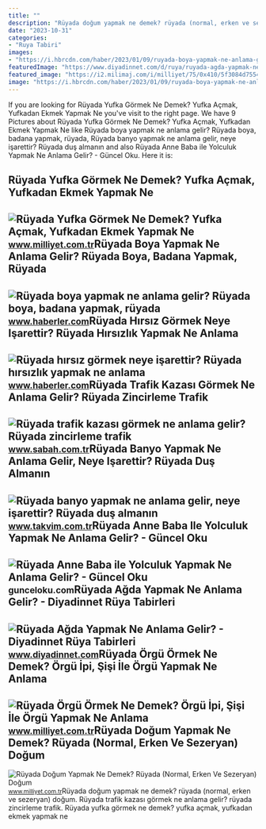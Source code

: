 ```yaml
---
title: ""
description: "Rüyada doğum yapmak ne demek? rüyada (normal, erken ve sezeryan) doğum"
date: "2023-10-31"
categories:
- "Ruya Tabiri"
images:
- "https://i.hbrcdn.com/haber/2023/01/09/ruyada-boya-yapmak-ne-anlama-gelir-ruyada-boya-15548123_5346_amp.jpg"
featuredImage: "https://www.diyadinnet.com/d/ruya/ruyada-agda-yapmak-ne-anlama-gelir-2994.jpg"
featured_image: "https://i2.milimaj.com/i/milliyet/75/0x410/5f3084d755428311f8d7a6bf.jpg"
image: "https://i.hbrcdn.com/haber/2023/01/09/ruyada-boya-yapmak-ne-anlama-gelir-ruyada-boya-15548123_5346_amp.jpg"
---
```


If you are looking for Rüyada Yufka Görmek Ne Demek? Yufka Açmak, Yufkadan Ekmek Yapmak Ne you've visit to the right page. We have 9 Pictures about Rüyada Yufka Görmek Ne Demek? Yufka Açmak, Yufkadan Ekmek Yapmak Ne like Rüyada boya yapmak ne anlama gelir? Rüyada boya, badana yapmak, rüyada, Rüyada banyo yapmak ne anlama gelir, neye işarettir? Rüyada duş almanın and also Rüyada Anne Baba ile Yolculuk Yapmak Ne Anlama Gelir? - Güncel Oku. Here it is:

Rüyada Yufka Görmek Ne Demek? Yufka Açmak, Yufkadan Ekmek Yapmak Ne
-------------------------------------------------------------------

 ![Rüyada Yufka Görmek Ne Demek? Yufka Açmak, Yufkadan Ekmek Yapmak Ne](https://i2.milimaj.com/i/milliyet/75/0x410/5f3084d755428311f8d7a6bf.jpg) <small>www.milliyet.com.tr</small>Rüyada Boya Yapmak Ne Anlama Gelir? Rüyada Boya, Badana Yapmak, Rüyada
----------------------------------------------------------------------

 ![Rüyada boya yapmak ne anlama gelir? Rüyada boya, badana yapmak, rüyada](https://i.hbrcdn.com/haber/2023/01/09/ruyada-boya-yapmak-ne-anlama-gelir-ruyada-boya-15548123_5346_amp.jpg) <small>www.haberler.com</small>Rüyada Hırsız Görmek Neye Işarettir? Rüyada Hırsızlık Yapmak Ne Anlama
----------------------------------------------------------------------

 ![Rüyada hırsız görmek neye işarettir? Rüyada hırsızlık yapmak ne anlama](https://i.hbrcdn.com/haber/2021/11/15/ruyada-hirsiz-gormek-neye-isarettir-ruyada-14531510_5695_amp.jpg) <small>www.haberler.com</small>Rüyada Trafik Kazası Görmek Ne Anlama Gelir? Rüyada Zincirleme Trafik
---------------------------------------------------------------------

 ![Rüyada trafik kazası görmek ne anlama gelir? Rüyada zincirleme trafik](https://iasbh.tmgrup.com.tr/7174c3/752/395/16/0/824/424?u=https://isbh.tmgrup.com.tr/sbh/2021/09/13/ruyada-trafik-kazasi-gormek-ne-anlama-gelir-ruyada-trafik-kazasi-yapmak-ne-demek-1631518508475.jpg) <small>www.sabah.com.tr</small>Rüyada Banyo Yapmak Ne Anlama Gelir, Neye Işarettir? Rüyada Duş Almanın
-----------------------------------------------------------------------

 ![Rüyada banyo yapmak ne anlama gelir, neye işarettir? Rüyada duş almanın](https://iatkv.tmgrup.com.tr/208a89/0/0/0/0/0/0?u=https:%2f%2fitkv.tmgrup.com.tr%2falbum%2f2022%2f01%2f05%2fruyada-banyo-yapmak-ne-anlama-gelir-neye-isarettir-ruyada-dus-almanin-anlami-ve-yorumu-nedir-1641414656523.jpg&mw=1100&l=1) <small>www.takvim.com.tr</small>Rüyada Anne Baba Ile Yolculuk Yapmak Ne Anlama Gelir? - Güncel Oku
------------------------------------------------------------------

 ![Rüyada Anne Baba ile Yolculuk Yapmak Ne Anlama Gelir? - Güncel Oku](https://gunceloku.com/uploads/ruyada-anne-baba-ile-yolculuk-yapmak-ne-anlama-gelir-6229e3f9ecfbf.jpeg) <small>gunceloku.com</small>Rüyada Ağda Yapmak Ne Anlama Gelir? - Diyadinnet Rüya Tabirleri
---------------------------------------------------------------

 ![Rüyada Ağda Yapmak Ne Anlama Gelir? - Diyadinnet Rüya Tabirleri](https://www.diyadinnet.com/d/ruya/ruyada-agda-yapmak-ne-anlama-gelir-2994.jpg) <small>www.diyadinnet.com</small>Rüyada Örgü Örmek Ne Demek? Örgü İpi, Şişi İle Örgü Yapmak Ne Anlama
--------------------------------------------------------------------

 ![Rüyada Örgü Örmek Ne Demek? Örgü İpi, Şişi İle Örgü Yapmak Ne Anlama](https://i2.milimaj.com/i/milliyet/75/0x410/5f2b3eb4554284169cf70b0e.jpg) <small>www.milliyet.com.tr</small>Rüyada Doğum Yapmak Ne Demek? Rüyada (Normal, Erken Ve Sezeryan) Doğum
----------------------------------------------------------------------

 ![Rüyada Doğum Yapmak Ne Demek? Rüyada (Normal, Erken Ve Sezeryan) Doğum](https://i2.milimaj.com/i/milliyet/75/0x0/5f05d0495542810d603b9ff6.jpg) <small>www.milliyet.com.tr</small>Rüyada doğum yapmak ne demek? rüyada (normal, erken ve sezeryan) doğum. Rüyada trafik kazası görmek ne anlama gelir? rüyada zincirleme trafik. Rüyada yufka görmek ne demek? yufka açmak, yufkadan ekmek yapmak ne
